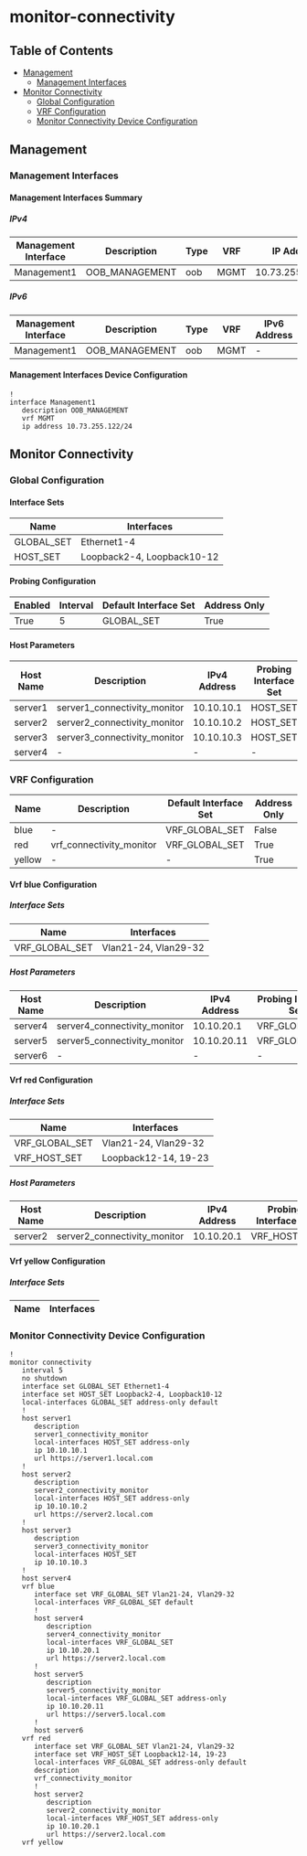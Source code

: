# monitor-connectivity

## Table of Contents

- [Management](#management)
  - [Management Interfaces](#management-interfaces)
- [Monitor Connectivity](#monitor-connectivity-1)
  - [Global Configuration](#global-configuration)
  - [VRF Configuration](#vrf-configuration)
  - [Monitor Connectivity Device Configuration](#monitor-connectivity-device-configuration)

## Management

### Management Interfaces

#### Management Interfaces Summary

##### IPv4

| Management Interface | Description | Type | VRF | IP Address | Gateway |
| -------------------- | ----------- | ---- | --- | ---------- | ------- |
| Management1 | OOB_MANAGEMENT | oob | MGMT | 10.73.255.122/24 | 10.73.255.2 |

##### IPv6

| Management Interface | Description | Type | VRF | IPv6 Address | IPv6 Gateway |
| -------------------- | ----------- | ---- | --- | ------------ | ------------ |
| Management1 | OOB_MANAGEMENT | oob | MGMT | - | - |

#### Management Interfaces Device Configuration

```eos
!
interface Management1
   description OOB_MANAGEMENT
   vrf MGMT
   ip address 10.73.255.122/24
```

## Monitor Connectivity

### Global Configuration

#### Interface Sets

| Name | Interfaces |
| ---- | ---------- |
| GLOBAL_SET | Ethernet1-4 |
| HOST_SET | Loopback2-4, Loopback10-12 |

#### Probing Configuration

| Enabled | Interval | Default Interface Set | Address Only |
| ------- | -------- | --------------------- | ------------ |
| True | 5 | GLOBAL_SET | True |

#### Host Parameters

| Host Name | Description | IPv4 Address | Probing Interface Set | Address Only | URL |
| --------- | ----------- | ------------ | --------------------- | ------------ | --- |
| server1 | server1_connectivity_monitor | 10.10.10.1 | HOST_SET | True | https://server1.local.com |
| server2 | server2_connectivity_monitor | 10.10.10.2 | HOST_SET | True | https://server2.local.com |
| server3 | server3_connectivity_monitor | 10.10.10.3 | HOST_SET | False | - |
| server4 | - | - | - | True | - |

### VRF Configuration

| Name | Description | Default Interface Set | Address Only |
| ---- | ----------- | --------------------- | ------------ |
| blue | - | VRF_GLOBAL_SET | False |
| red | vrf_connectivity_monitor | VRF_GLOBAL_SET | True |
| yellow | - | - | True |

#### Vrf blue Configuration

##### Interface Sets

| Name | Interfaces |
| ---- | ---------- |
| VRF_GLOBAL_SET | Vlan21-24, Vlan29-32 |

##### Host Parameters

| Host Name | Description | IPv4 Address | Probing Interface Set | Address Only | URL |
| --------- | ----------- | ------------ | --------------------- | ------------ | --- |
| server4 | server4_connectivity_monitor | 10.10.20.1 | VRF_GLOBAL_SET | False | https://server2.local.com |
| server5 | server5_connectivity_monitor | 10.10.20.11 | VRF_GLOBAL_SET | True | https://server5.local.com |
| server6 | - | - | - | True | - |

#### Vrf red Configuration

##### Interface Sets

| Name | Interfaces |
| ---- | ---------- |
| VRF_GLOBAL_SET | Vlan21-24, Vlan29-32 |
| VRF_HOST_SET | Loopback12-14, 19-23 |

##### Host Parameters

| Host Name | Description | IPv4 Address | Probing Interface Set | Address Only | URL |
| --------- | ----------- | ------------ | --------------------- | ------------ | --- |
| server2 | server2_connectivity_monitor | 10.10.20.1 | VRF_HOST_SET | True | https://server2.local.com |

#### Vrf yellow Configuration

##### Interface Sets

| Name | Interfaces |
| ---- | ---------- |

### Monitor Connectivity Device Configuration

```eos
!
monitor connectivity
   interval 5
   no shutdown
   interface set GLOBAL_SET Ethernet1-4
   interface set HOST_SET Loopback2-4, Loopback10-12
   local-interfaces GLOBAL_SET address-only default
   !
   host server1
      description
      server1_connectivity_monitor
      local-interfaces HOST_SET address-only
      ip 10.10.10.1
      url https://server1.local.com
   !
   host server2
      description
      server2_connectivity_monitor
      local-interfaces HOST_SET address-only
      ip 10.10.10.2
      url https://server2.local.com
   !
   host server3
      description
      server3_connectivity_monitor
      local-interfaces HOST_SET
      ip 10.10.10.3
   !
   host server4
   vrf blue
      interface set VRF_GLOBAL_SET Vlan21-24, Vlan29-32
      local-interfaces VRF_GLOBAL_SET default
      !
      host server4
         description
         server4_connectivity_monitor
         local-interfaces VRF_GLOBAL_SET
         ip 10.10.20.1
         url https://server2.local.com
      !
      host server5
         description
         server5_connectivity_monitor
         local-interfaces VRF_GLOBAL_SET address-only
         ip 10.10.20.11
         url https://server5.local.com
      !
      host server6
   vrf red
      interface set VRF_GLOBAL_SET Vlan21-24, Vlan29-32
      interface set VRF_HOST_SET Loopback12-14, 19-23
      local-interfaces VRF_GLOBAL_SET address-only default
      description
      vrf_connectivity_monitor
      !
      host server2
         description
         server2_connectivity_monitor
         local-interfaces VRF_HOST_SET address-only
         ip 10.10.20.1
         url https://server2.local.com
   vrf yellow
```
